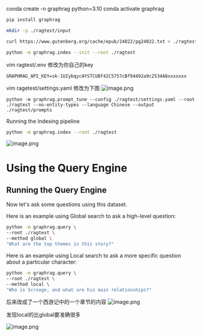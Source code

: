 conda create -n graphrag python=3.10
conda activate graphrag

```bash
pip install graphrag
```

```sh
mkdir -p ./ragtest/input
```

```sh
curl https://www.gutenberg.org/cache/epub/24022/pg24022.txt > ./ragtest/input/book.txt
```

```sh
python -m graphrag.index --init --root ./ragtest
```

vim ragtest/.env
修改为你自己的key
```
GRAPHRAG_API_KEY=sk-1UIybqycAYSTCUBf42C5757cBf94492a9c2534A8xxxxxxx
```
vim ragetest/settings.yaml
修改为下图
![image.png](https://gitee.com/hxc8/images9/raw/master/img/202409071846323.png)


```
python -m graphrag.prompt_tune --config ./ragtest/settings.yaml --root ./ragtest --no-entity-types --language Chinese --output ./ragtest/prompts
```

Running the Indexing pipeline
```sh
python -m graphrag.index --root ./ragtest
```

![image.png](https://gitee.com/hxc8/images9/raw/master/img/202409071848902.png)


# Using the Query Engine

## Running the Query Engine

Now let's ask some questions using this dataset.

Here is an example using Global search to ask a high-level question:

```sh
python -m graphrag.query \
--root ./ragtest \
--method global \
"What are the top themes in this story?"
```

Here is an example using Local search to ask a more specific question about a particular character:

```sh
python -m graphrag.query \
--root ./ragtest \
--method local \
"Who is Scrooge, and what are his main relationships?"
```


后来改成了一个西游记中的一个章节的内容
![image.png](https://gitee.com/hxc8/images9/raw/master/img/202409071906663.png)

发现local的比global要准确很多

![image.png](https://gitee.com/hxc8/images9/raw/master/img/202409071908744.png)
